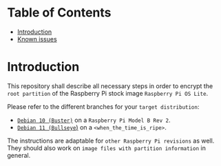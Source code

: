 Table of Contents
=================
* [Introduction](#introduction)
* [Known issues](#known-issues)

# Introduction
This repository shall describe all necessary steps in order to encrypt the `root partition` of the Raspberry Pi stock image `Raspberry Pi OS Lite`.

Please refer to the different branches for your `target distribution`:
* [`Debian 10 (Buster)`](https://codeberg.org/keks24/raspberry-pi-luks/src/branch/debian_10_buster) on a `Raspberry Pi Model B Rev 2`.
* [`Debian 11 (Bullseye`)](https://about_blank) on a `<when_the_time_is_ripe>`.

The instructions are adaptable for `other Raspberry Pi revisions` as well. They should also work on `image files with partition information` in general.
